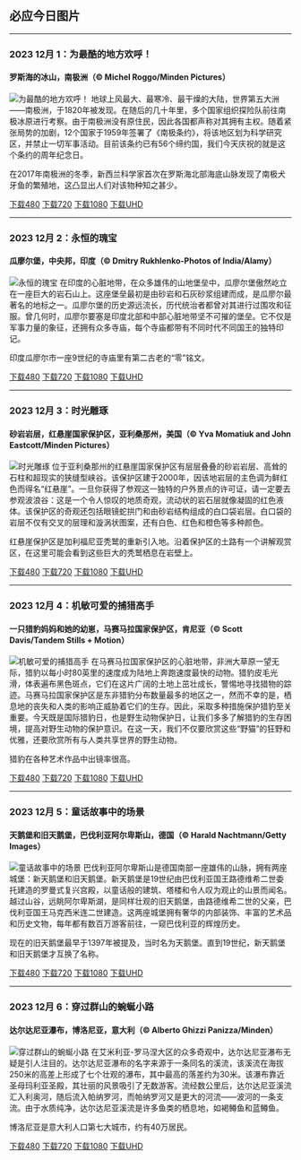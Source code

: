 ## 必应今日图片

---
### 2023 12月 1：为最酷的地方欢呼！
#### 罗斯海的冰山，南极洲（© Michel Roggo/Minden Pictures）
![为最酷的地方欢呼！](https://cn.bing.com/th?id=OHR.IcebergAntarctica_ZH-CN2053356825_800x480.jpg&rf=LaDigue_800x480.jpg "为最酷的地方欢呼！")
地球上风最大、最寒冷、最干燥的大陆，世界第五大洲——南极洲，于1820年被发现。在随后的几十年里，多个国家组织探险队前往南极冰原进行考察。由于南极洲没有原住民，因此各国都声称对其拥有主权。随着紧张局势的加剧，12个国家于1959年签署了《南极条约》，将该地区划为科学研究区，并禁止一切军事活动。目前该条约已有56个缔约国，我们今天庆祝的就是这个条约的周年纪念日。

在2017年南极洲的冬季，新西兰科学家首次在罗斯海北部海底山脉发现了南极犬牙鱼的繁殖地，这凸显出人们对该物种知之甚少。

[下载480](https://cn.bing.com/th?id=OHR.IcebergAntarctica_ZH-CN2053356825_800x480.jpg&rf=LaDigue_800x480.jpg "罗斯海的冰山，南极洲")
[下载720](https://cn.bing.com/th?id=OHR.IcebergAntarctica_ZH-CN2053356825_1024x768.jpg&rf=LaDigue_1024x768.jpg "罗斯海的冰山，南极洲")
[下载1080](https://cn.bing.com/th?id=OHR.IcebergAntarctica_ZH-CN2053356825_1920x1080.jpg&rf=LaDigue_1920x1080.jpg "罗斯海的冰山，南极洲")
[下载UHD](https://cn.bing.com/th?id=OHR.IcebergAntarctica_ZH-CN2053356825_UHD.jpg&rf=LaDigue_UHD.jpg "罗斯海的冰山，南极洲")


---
### 2023 12月 2：永恒的瑰宝
#### 瓜廖尔堡，中央邦，印度（© Dmitry Rukhlenko-Photos of India/Alamy）
![永恒的瑰宝](https://cn.bing.com/th?id=OHR.GwaliorFortMP_ZH-CN3300432281_800x480.jpg&rf=LaDigue_800x480.jpg "永恒的瑰宝")
在印度的心脏地带，在众多雄伟的山地堡垒中，瓜廖尔堡傲然屹立在一座巨大的岩石山上。这座堡垒最初是由砂岩和石灰砂浆组建而成，是瓜廖尔最著名的地标之一。瓜廖尔堡的历史源远流长，历代统治者都曾对其进行过围攻和征服。曾几何时，瓜廖尔要塞是印度北部和中部心脏地带坚不可摧的堡垒。它不仅是军事力量的象征，还拥有众多寺庙，每个寺庙都带有不同时代不同国王的独特印记。

印度瓜廖尔市一座9世纪的寺庙里有第二古老的“零”铭文。

[下载480](https://cn.bing.com/th?id=OHR.GwaliorFortMP_ZH-CN3300432281_800x480.jpg&rf=LaDigue_800x480.jpg "瓜廖尔堡，中央邦，印度")
[下载720](https://cn.bing.com/th?id=OHR.GwaliorFortMP_ZH-CN3300432281_1024x768.jpg&rf=LaDigue_1024x768.jpg "瓜廖尔堡，中央邦，印度")
[下载1080](https://cn.bing.com/th?id=OHR.GwaliorFortMP_ZH-CN3300432281_1920x1080.jpg&rf=LaDigue_1920x1080.jpg "瓜廖尔堡，中央邦，印度")
[下载UHD](https://cn.bing.com/th?id=OHR.GwaliorFortMP_ZH-CN3300432281_UHD.jpg&rf=LaDigue_UHD.jpg "瓜廖尔堡，中央邦，印度")


---
### 2023 12月 3：时光雕琢
#### 砂岩岩层，红悬崖国家保护区，亚利桑那州，美国（© Yva Momatiuk and John Eastcott/Minden Pictures）
![时光雕琢](https://cn.bing.com/th?id=OHR.VermilionCliffs_ZH-CN3945784250_800x480.jpg&rf=LaDigue_800x480.jpg "时光雕琢")
位于亚利桑那州的红悬崖国家保护区有层层叠叠的砂岩岩层、高耸的石柱和超现实的狭缝型峡谷。该保护区建于2000年，因该地岩层的主色调为鲜红色而得名“红悬崖”。一旦你获得了参观这一独特的户外景点的许可证，请一定要去参观波浪谷：这是一个令人惊叹的地质奇观，流动状的岩石层就像凝固的红色液体。该保护区的奇观还包括眼镜蛇拱门和由砂岩结构组成的白口袋岩层。白口袋的岩层不仅有交叉的层理和漩涡状图案，还有白色、红色和橙色等多种颜色。

红悬崖保护区是加利福尼亚秃鹫的重新引入地。沿着保护区的土路有一个讲解观赏区，在这里可能会看到这些巨大的秃鹫栖息在岩壁上。

[下载480](https://cn.bing.com/th?id=OHR.VermilionCliffs_ZH-CN3945784250_800x480.jpg&rf=LaDigue_800x480.jpg "砂岩岩层，红悬崖国家保护区，亚利桑那州，美国")
[下载720](https://cn.bing.com/th?id=OHR.VermilionCliffs_ZH-CN3945784250_1024x768.jpg&rf=LaDigue_1024x768.jpg "砂岩岩层，红悬崖国家保护区，亚利桑那州，美国")
[下载1080](https://cn.bing.com/th?id=OHR.VermilionCliffs_ZH-CN3945784250_1920x1080.jpg&rf=LaDigue_1920x1080.jpg "砂岩岩层，红悬崖国家保护区，亚利桑那州，美国")
[下载UHD](https://cn.bing.com/th?id=OHR.VermilionCliffs_ZH-CN3945784250_UHD.jpg&rf=LaDigue_UHD.jpg "砂岩岩层，红悬崖国家保护区，亚利桑那州，美国")


---
### 2023 12月 4：机敏可爱的捕猎高手
#### 一只猎豹妈妈和她的幼崽，马赛马拉国家保护区，肯尼亚（© Scott Davis/Tandem Stills + Motion）
![机敏可爱的捕猎高手](https://cn.bing.com/th?id=OHR.CheetahDay_ZH-CN5114530695_800x480.jpg&rf=LaDigue_800x480.jpg "机敏可爱的捕猎高手")
在马赛马拉国家保护区的心脏地带，非洲大草原一望无际，猎豹以每小时80英里的速度成为陆地上奔跑速度最快的动物。猎豹皮毛光滑，体表遍布黑色斑点，它们在这片广阔的土地上茁壮成长，警惕地寻找猎物的踪迹。马赛马拉国家保护区是东非猎豹分布数量最多的地区之一，然而不幸的是，栖息地的丧失和人类的影响正威胁着它们的生存。因此，采取多种措施保护猎豹至关重要。今天既是国际猎豹日，也是野生动物保护日，让我们多多了解猎豹的生存困境，提高对野生动物的保护意识。在这一天，我们不仅要欣赏这些“野猫”的狂野和优雅，还要欣赏所有与人类共享世界的野生动物。

猎豹在各种艺术作品中出镜率很高。

[下载480](https://cn.bing.com/th?id=OHR.CheetahDay_ZH-CN5114530695_800x480.jpg&rf=LaDigue_800x480.jpg "一只猎豹妈妈和她的幼崽，马赛马拉国家保护区，肯尼亚")
[下载720](https://cn.bing.com/th?id=OHR.CheetahDay_ZH-CN5114530695_1024x768.jpg&rf=LaDigue_1024x768.jpg "一只猎豹妈妈和她的幼崽，马赛马拉国家保护区，肯尼亚")
[下载1080](https://cn.bing.com/th?id=OHR.CheetahDay_ZH-CN5114530695_1920x1080.jpg&rf=LaDigue_1920x1080.jpg "一只猎豹妈妈和她的幼崽，马赛马拉国家保护区，肯尼亚")
[下载UHD](https://cn.bing.com/th?id=OHR.CheetahDay_ZH-CN5114530695_UHD.jpg&rf=LaDigue_UHD.jpg "一只猎豹妈妈和她的幼崽，马赛马拉国家保护区，肯尼亚")


---
### 2023 12月 5：童话故事中的场景
#### 天鹅堡和旧天鹅堡，巴伐利亚阿尔卑斯山，德国（© Harald Nachtmann/Getty Images）
![童话故事中的场景](https://cn.bing.com/th?id=OHR.AlpsCastles_ZH-CN5078013932_800x480.jpg&rf=LaDigue_800x480.jpg "童话故事中的场景")
巴伐利亚阿尔卑斯山是德国南部一座雄伟的山脉，拥有两座城堡：新天鹅堡和旧天鹅堡。新天鹅堡是19世纪由巴伐利亚国王路德维希二世委托建造的罗曼式复兴宫殿，以童话般的建筑、塔楼和令人叹为观止的山景而闻名。越过山谷，远眺阿尔卑斯湖，是同样壮观的旧天鹅堡，由路德维希二世的父亲，巴伐利亚国王马克西米连二世建造。这两座城堡拥有奢华的内部装饰、丰富的艺术品和历史文物，每年都有数百万游客前往，一窥巴伐利亚的辉煌历史。

现在的旧天鹅堡最早于1397年被提及，当时名为天鹅堡。直到19世纪，新天鹅堡和旧天鹅堡才互换了名称。

[下载480](https://cn.bing.com/th?id=OHR.AlpsCastles_ZH-CN5078013932_800x480.jpg&rf=LaDigue_800x480.jpg "天鹅堡和旧天鹅堡，巴伐利亚阿尔卑斯山，德国")
[下载720](https://cn.bing.com/th?id=OHR.AlpsCastles_ZH-CN5078013932_1024x768.jpg&rf=LaDigue_1024x768.jpg "天鹅堡和旧天鹅堡，巴伐利亚阿尔卑斯山，德国")
[下载1080](https://cn.bing.com/th?id=OHR.AlpsCastles_ZH-CN5078013932_1920x1080.jpg&rf=LaDigue_1920x1080.jpg "天鹅堡和旧天鹅堡，巴伐利亚阿尔卑斯山，德国")
[下载UHD](https://cn.bing.com/th?id=OHR.AlpsCastles_ZH-CN5078013932_UHD.jpg&rf=LaDigue_UHD.jpg "天鹅堡和旧天鹅堡，巴伐利亚阿尔卑斯山，德国")


---
### 2023 12月 6：穿过群山的蜿蜒小路
#### 达尔达尼亚瀑布，博洛尼亚，意大利（© Alberto Ghizzi Panizza/Minden）
![穿过群山的蜿蜒小路](https://cn.bing.com/th?id=OHR.DardagnaWaterfalls_ZH-CN5613123621_800x480.jpg&rf=LaDigue_800x480.jpg "穿过群山的蜿蜒小路")
在艾米利亚-罗马涅大区的众多奇观中，达尔达尼亚瀑布无疑是引人注目的。达尔达尼亚瀑布的名字来源于一条同名的溪流，该溪流在海拔250米的高差上形成了七个壮观的瀑布，其中最高的落差约为30米。该瀑布靠近圣母玛利亚圣殿，其壮丽的风景吸引了无数游客。流经数公里后，达尔达尼亚溪流汇入利奥河，随后流入帕纳罗河，而帕纳罗河又是更大的河流——波河的一条支流。由于水质纯净，达尔达尼亚溪流是许多鱼类的栖息地，如褐鳟鱼和蓝鳟鱼。

博洛尼亚是意大利人口第七大城市，约有40万居民。

[下载480](https://cn.bing.com/th?id=OHR.DardagnaWaterfalls_ZH-CN5613123621_800x480.jpg&rf=LaDigue_800x480.jpg "达尔达尼亚瀑布，博洛尼亚，意大利")
[下载720](https://cn.bing.com/th?id=OHR.DardagnaWaterfalls_ZH-CN5613123621_1024x768.jpg&rf=LaDigue_1024x768.jpg "达尔达尼亚瀑布，博洛尼亚，意大利")
[下载1080](https://cn.bing.com/th?id=OHR.DardagnaWaterfalls_ZH-CN5613123621_1920x1080.jpg&rf=LaDigue_1920x1080.jpg "达尔达尼亚瀑布，博洛尼亚，意大利")
[下载UHD](https://cn.bing.com/th?id=OHR.DardagnaWaterfalls_ZH-CN5613123621_UHD.jpg&rf=LaDigue_UHD.jpg "达尔达尼亚瀑布，博洛尼亚，意大利")
